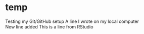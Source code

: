 # temp
Testing my Git/GitHub setup
A line I wrote on my local computer  
New line added 
This is a line from RStudio